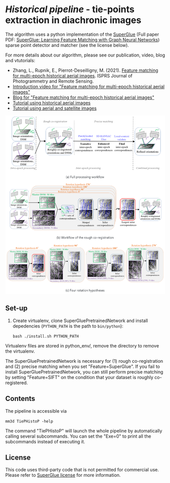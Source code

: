 # *Historical pipeline* - tie-points extraction in diachronic images

The algorithm uses a python implementation of the [SuperGlue](https://github.com/magicleap/SuperGluePretrainedNetwork) (Full paper PDF: [SuperGlue: Learning Feature Matching with Graph Neural Networks](https://arxiv.org/abs/1911.11763)) sparse point detector and matcher (see the license below). 

For more details about our algorithm, please see our publication, video, blog and vtutorials:
* Zhang, L., Rupnik, E., Pierrot-Deseilligny, M. (2021). [Feature matching for multi-epoch historical aerial images](https://linktobeadded). ISPRS Journal of Photogrammetry and Remote Sensing.
* [Introduction video for "Feature matching for multi-epoch historical aerial images"](https://linktobeadded)
* [Blog for "Feature matching for multi-epoch historical aerial images"](https://github.com/LulinZhang/Feature-matching-for-multi-epoch-historical-images)
* [Tutorial using historical aerial images](https://colab.research.google.com/drive/1poEXIeKbPcJT_2hyQOBhzcj1EEhO8OgD)
* [Tutorial using aerial and satellite images](https://colab.research.google.com/drive/14okQ8bBhEZmy6EGRIQvazTqrN39oc_K5)

<p align="center">
  <img src="TiePHistoP_pipeline.png" width="900">
</p>

## Set-up 

1. Create virtualenv, clone SuperGluePretrainedNetwork and install depedencies (```PYTHON_PATH``` is the path to ```bin/python```):

    ```bash ./install.sh PYTHON_PATH```

Virtualenv files are stored in python_env/, remove the directory to remove the virtualenv.

The SuperGluePretrainedNetwork is necessary for (1) rough co-registration and (2) precise matching when you set "Feature=SuperGlue". If you fail to install SuperGluePretrainedNetwork, you can still perform precise matching by setting "Feature=SIFT" on the condition that your dataset is roughly co-registered.

## Contents

The pipeline is accessible via 

```mm3d TiePHistoP -help```

The command "TiePHistoP" will launch the whole pipeline by automatically calling several subcommands. You can set the "Exe=0" to print all the subcommands instead of executing it.

## License

This code uses third-party code that is not permitted for commercial use. Please refer to [SuperGlue license](https://github.com/magicleap/SuperGluePretrainedNetwork/blob/master/LICENSE) for more information.
